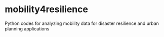 # mobility4resilience

Python codes for analyzing mobility data for disaster resilience and urban planning applications
